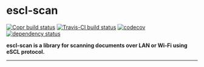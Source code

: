 # escl-scan

[![Copr build status](https://copr.fedorainfracloud.org/coprs/elxreno/escl-scan/package/escl-scan/status_image/last_build.png)](https://copr.fedorainfracloud.org/coprs/elxreno/escl-scan)
[![Travis-CI build status](https://travis-ci.com/ElXreno/escl-scan.svg?branch=master)](https://travis-ci.com/ElXreno/escl-scan)
[![codecov](https://codecov.io/gh/ElXreno/escl-scan/branch/master/graph/badge.svg)](https://codecov.io/gh/ElXreno/escl-scan)
[![dependency status](https://deps.rs/repo/github/elxreno/escl-scan/status.svg)](https://deps.rs/repo/github/elxreno/escl-scan)

**escl-scan is a library for scanning documents over LAN or Wi-Fi using eSCL protocol.**

---